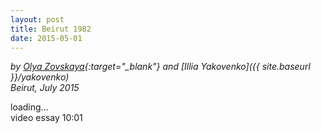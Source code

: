 ```yaml
---
layout: post
title: Beirut 1982
date: 2015-05-01
---
```

*by [Olya Zovskaya](http://cargocollective.com/olya_zovskaya){:target="_blank"} and [Illia Yakovenko]({{ site.baseurl }}/yakovenko)        
Beirut, July 2015*

<div class="lazycontainer"><div class="lazyYT" data-youtube-id="_KueT6s8XEo" data-ratio="16:9">loading...</div></div>
video essay 10:01   
